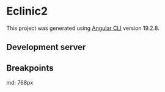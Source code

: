 # Eclinic2

This project was generated using [Angular CLI](https://github.com/angular/angular-cli) version 19.2.8.

## Development server

## Breakpoints

md: 768px
